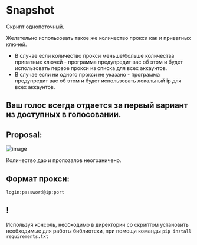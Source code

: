 # Snapshot


Скрипт однопоточный.

Желательно использовать такое же количество прокси как и приватных ключей.
- В случае если количество прокси меньше/больше количества приватных ключей - программа предупредит вас об этом и будет использовать первое прокси из списка для всех аккаунтов.
- В случае если ни одного прокси не указано - программа предупредит вас об этом и будет использовать локальный ip для всех аккаунтов.

## Ваш голос всегда отдается за первый вариант из доступных в голосовании.

## Proposal:
![image](https://github.com/Kukliys/Snapshot/assets/133702805/f8d4d193-0167-4707-a941-755b6dc40883)

Количество дао и пропозалов неограничено.


## Формат прокси:
`login:password@ip:port`

## !
Используя консоль, необходимо в директории со скриптом установить необходимые для работы библиотеки, при помощи команды `pip install requirements.txt`
